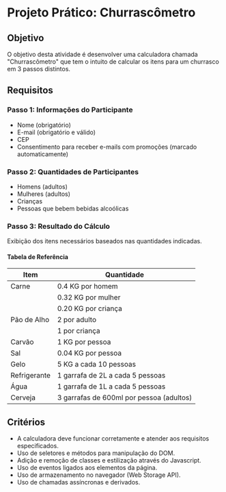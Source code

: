 # Projeto Prático: Churrascômetro

## Objetivo
O objetivo desta atividade é desenvolver uma calculadora chamada "Churrascômetro" que tem o intuito de calcular os itens para um churrasco em 3 passos distintos.

## Requisitos

### Passo 1: Informações do Participante
- Nome (obrigatório)
- E-mail (obrigatório e válido)
- CEP
- Consentimento para receber e-mails com promoções (marcado automaticamente)

### Passo 2: Quantidades de Participantes
- Homens (adultos)
- Mulheres (adultos)
- Crianças
- Pessoas que bebem bebidas alcoólicas

### Passo 3: Resultado do Cálculo
Exibição dos itens necessários baseados nas quantidades indicadas.

#### Tabela de Referência

| Item          | Quantidade                  |
|---------------|-----------------------------|
| Carne         | 0.4 KG por homem            |
|               | 0.32 KG por mulher          |
|               | 0.20 KG por criança         |
| Pão de Alho   | 2 por adulto                 |
|               | 1 por criança               |
| Carvão        | 1 KG por pessoa              |
| Sal           | 0.04 KG por pessoa           |
| Gelo          | 5 KG a cada 10 pessoas       |
| Refrigerante  | 1 garrafa de 2L a cada 5 pessoas |
| Água          | 1 garrafa de 1L a cada 5 pessoas |
| Cerveja       | 3 garrafas de 600ml por pessoa (adultos) |

## Critérios
- A calculadora deve funcionar corretamente e atender aos requisitos especificados.
- Uso de seletores e métodos para manipulação do DOM.
- Adição e remoção de classes e estilização através do Javascript.
- Uso de eventos ligados aos elementos da página.
- Uso de armazenamento no navegador (Web Storage API).
- Uso de chamadas assíncronas e derivados.
